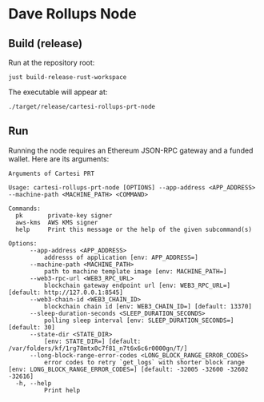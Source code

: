 # Dave Rollups Node

## Build (release)

Run at the repository root:
```
just build-release-rust-workspace
```

The executable will appear at:
```
./target/release/cartesi-rollups-prt-node
```

## Run

Running the node requires an Ethereum JSON-RPC gateway and a funded wallet.
Here are its arguments:

```
Arguments of Cartesi PRT

Usage: cartesi-rollups-prt-node [OPTIONS] --app-address <APP_ADDRESS> --machine-path <MACHINE_PATH> <COMMAND>

Commands:
  pk       private‐key signer
  aws-kms  AWS KMS signer
  help     Print this message or the help of the given subcommand(s)

Options:
      --app-address <APP_ADDRESS>
          addresss of application [env: APP_ADDRESS=]
      --machine-path <MACHINE_PATH>
          path to machine template image [env: MACHINE_PATH=]
      --web3-rpc-url <WEB3_RPC_URL>
          blockchain gateway endpoint url [env: WEB3_RPC_URL=] [default: http://127.0.0.1:8545]
      --web3-chain-id <WEB3_CHAIN_ID>
          blockchain chain id [env: WEB3_CHAIN_ID=] [default: 13370]
      --sleep-duration-seconds <SLEEP_DURATION_SECONDS>
          polling sleep interval [env: SLEEP_DURATION_SECONDS=] [default: 30]
      --state-dir <STATE_DIR>
          [env: STATE_DIR=] [default: /var/folders/kf/1rg78mtx0c7f81_n7t6x6c6r0000gn/T/]
      --long-block-range-error-codes <LONG_BLOCK_RANGE_ERROR_CODES>
          error codes to retry `get_logs` with shorter block range [env: LONG_BLOCK_RANGE_ERROR_CODES=] [default: -32005 -32600 -32602 -32616]
  -h, --help
          Print help
```
